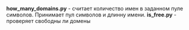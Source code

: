 **how_many_domains.py** - считает количество имен в заданном пуле символов. Принимает пул символов и длинну имени.
**is_free.py** - проверяет свободны ли домены